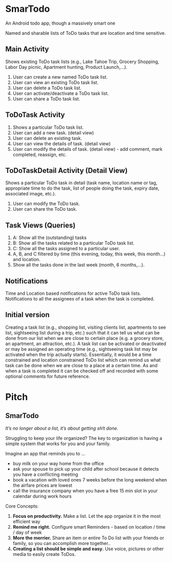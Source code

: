 SmarTodo
========

An Android todo app, though a massively smart one

Named and sharable lists of ToDo tasks that are location and time sensitive.

## Main Activity
Shows existing ToDo task lists (e.g., Lake Tahoe Trip, Grocery Shopping, Labor Day picnic, Apartment hunting, Product Launch,...).

1. User can create a new named ToDo task list.
1. User can view an existing ToDo task list.
1. User can delete a ToDo task list.
1. User can activate/deactivate a ToDo task list.
1. User can share a ToDo task list.

## ToDoTask Activity
1. Shows a particular ToDo task list.
1. User can add a new task. (detail view)
1. User can delete an existing task.
1. User can view the details of task. (detail view)
1. User can modify the details of task. (detail view) - add comment, mark completed, reassign, etc.

## ToDoTaskDetail Activity (Detail View)
Shows a particular ToDo task in detail  (task name, location name or tag, appropriate time to do the task, list of people doing the task, expiry date, associated image, etc.).

1. User can modify the ToDo task.
1. User can share the ToDo task.

## Task Views (Queries)

1. A: Show all the (outstanding) tasks 
1. B: Show all the tasks related to a particular ToDo task list.
1. C: Show all the tasks assigned to a particular user.
1. A, B, and C filtered by time (this evening, today, this week, this month...) and location.
1. Show all the tasks done in the last week (month, 6 months,...).

## Notifications
Time and Location based notifications for active ToDo task lists.
Notifications to all the assignees of a task when the task is completed. 

## Initial version
Creating a task list (e.g., shopping list, visiting clients list, apartments to see list, sightseeing list during a trip, etc.) such that it can tell us what can be done from our list when we are close to certain place (e.g. a grocery store, an apartment, an attraction, etc.).  A task list can be activated or deactivated or may be assigned an operating time (e.g., sightseeing task list may be activated when the trip actually starts). Essentially, it would be a time constrained and location constrained ToDo list which can remind us what task can be done when we are close to a place at a certain time. As and when a task is completed it can be checked off and recorded with some optional comments for future reference.

# Pitch
## SmarTodo
*It’s no longer about a list, it’s about getting sh!t done.*

Struggling to keep your life organized? 
The key to organization is having a simple system that works for you and your family. 

Imagine an app that reminds you to ...
* buy milk on your way home from the office 
* ask your spouse to pick up your child after school because it detects you have a conflicting meeting 
* book a vacation with loved ones 7 weeks before the long weekend when the airfare prices are lowest 
* call the insurance company when you have a free 15 min slot in your calendar during work hours

Core Concepts:

1. **Focus on productivity.** Make a list. Let the app organize it in the most efficient way
1. **Remind me right.** Configure smart Reminders - based on location / time / day of week
1. **More the merrier.** Share an item or entire To Do list with your friends or family, so you can accomplish more together.. 
1. **Creating a list should be simple and easy.** Use voice, pictures or other media to easily create ToDos.

